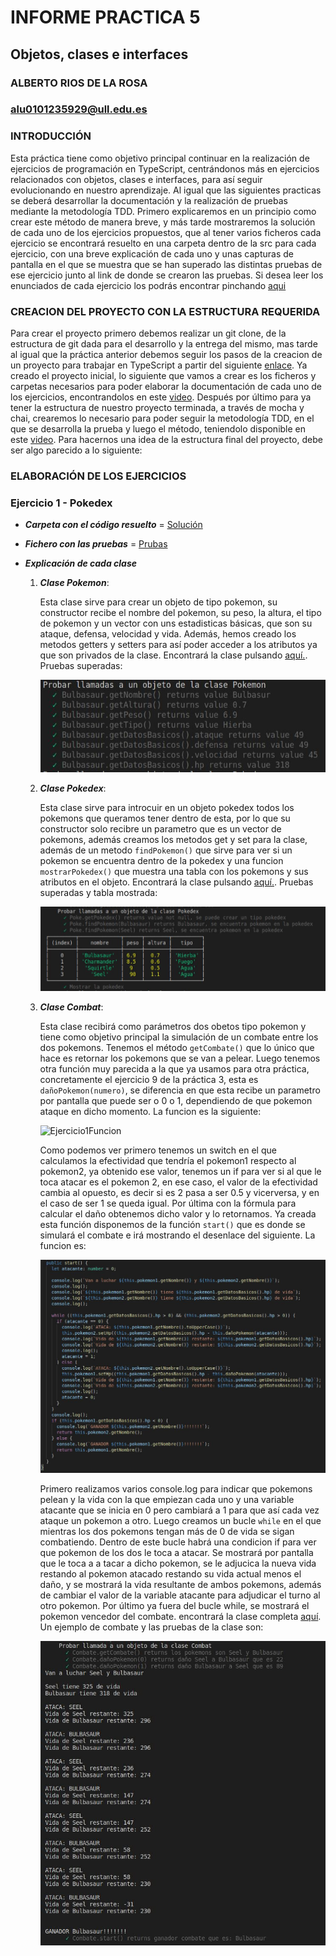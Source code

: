 # INFORME PRACTICA 5
## Objetos, clases e interfaces
### ALBERTO RIOS DE LA ROSA
### alu0101235929@ull.edu.es

### INTRODUCCIÓN

Esta práctica tiene como objetivo principal continuar en la realización de ejercicios de programación en TypeScript, centrándonos más en ejercicios relacionados con objetos, clases e interfaces, para así seguir evolucionando en nuestro aprendizaje. Al igual que las siguientes practicas se deberá desarrollar la documentación y la realización de pruebas mediante la metodología TDD. Primero explicaremos en un principio como crear este método de manera breve, y más tarde mostraremos la solución de cada uno de los ejercicios propuestos, que al tener varios ficheros cada ejercicio se encontrará resuelto en una carpeta dentro de la src para cada ejercicio, con una breve explicación de cada uno y unas capturas de pantalla en el que se muestra que se han superado las distintas pruebas de ese ejercicio junto al link de donde se crearon las pruebas. Si desea leer los enunciados de cada ejercicio los podrás encontrar pinchando [aqui](https://ull-esit-inf-dsi-2021.github.io/prct05-objects-classes-interfaces/)

### CREACION DEL PROYECTO CON LA ESTRUCTURA REQUERIDA

Para crear el proyecto primero debemos realizar un git clone, de la estructura de git dada para el desarrollo y la entrega del mismo, mas tarde al igual que la práctica anterior debemos seguir los pasos de la creacion de un proyecto para trabajar en TypeScript a partir del siguiente [enlace](https://ull-esit-inf-dsi-2021.github.io/typescript-theory/typescript-project-setup.html). Ya creado el proyecto inicial, lo siguiente que vamos a crear es los ficheros y carpetas necesarios para poder elaborar la documentación de cada uno de los ejercicios, encontrandolos en este [video](https://drive.google.com/file/d/19LLLCuWg7u0TjjKz9q8ZhOXgbrKtPUme/view). Después por último para ya tener la estructura de nuestro proyecto terminada, a través de mocha y chai, crearemos lo necesario para poder seguir la metodología TDD, en el que se desarrolla la prueba y luego el método, teniendolo disponible en este [video](https://drive.google.com/file/d/1-z1oNOZP70WBDyhaaUijjHvFtqd6eAmJ/view). Para hacernos una idea de la estructura final del proyecto, debe ser algo parecido a lo siguiente:



### ELABORACIÓN DE LOS EJERCICIOS

### Ejercicio 1 - Pokedex

 - ___Carpeta con el código resuelto___ = [Solución](https://github.com/ULL-ESIT-INF-DSI-2021/ull-esit-inf-dsi-20-21-prct05-objects-classes-interfaces-Espinette/tree/master/src/ejercicio-1)
 
 - ___Fichero con las pruebas___ = [Prubas](https://github.com/ULL-ESIT-INF-DSI-2021/ull-esit-inf-dsi-20-21-prct05-objects-classes-interfaces-Espinette/blob/master/tests/ejercicio-1.spec.ts)

 - ___Explicación de cada clase___

    1. ___Clase Pokemon___:
      
        Esta clase sirve para crear un objeto de tipo pokemon, su constructor recibe el nombre del pokemon, su peso, la altura, el tipo de pokemon y un vector con uns estadisticas básicas, que son su ataque, defensa, velocidad y vida. Además, hemos creado los metodos getters y setters para así poder acceder a los atributos ya que son privados de la clase. Encontrará la clase pulsando [aquí.](https://github.com/ULL-ESIT-INF-DSI-2021/ull-esit-inf-dsi-20-21-prct05-objects-classes-interfaces-Espinette/blob/master/src/ejercicio-1/pokemon.ts). Pruebas superadas:
        
        ![Ejercicio1Funcion](Imagenes/Pokemon.JPG) 
        
    2. ___Clase Pokedex___:

        Esta clase sirve para introcuir en un objeto pokedex todos los pokemons que queramos tener dentro de esta, por lo que su constructor solo recibre un parametro que es un vector de pokemons, además creamos los metodos get y set para la clase, además de un metodo `findPokemon()` que sirve para ver si un pokemon se encuentra dentro de la pokedex y una funcion `mostrarPokedex()` que muestra una tabla con los pokemons y sus atributos en el objeto. Encontrará la clase pulsando [aquí.](https://github.com/ULL-ESIT-INF-DSI-2021/ull-esit-inf-dsi-20-21-prct05-objects-classes-interfaces-Espinette/blob/master/src/ejercicio-1/pokedex.ts). Pruebas superadas y tabla mostrada:
        
         ![Ejercicio1Funcion](Imagenes/Pokedex.JPG) 
    
    3. ___Clase Combat___:

        Esta clase recibirá como parámetros dos obetos tipo pokemon y tiene como objetivo principal la simulación de un combate entre los dos pokemons. Tenemos el método `getCombate()` que lo único que hace es retornar los pokemons que se van a pelear. Luego tenemos otra función muy parecida a la que ya usamos para otra práctica, concretamente el ejercicio 9 de la práctica 3, esta es `dañoPokemon(numero)`, se diferencia en que esta recibe un parametro por pantalla que puede ser o 0 o 1, dependiendo de que pokemon ataque en dicho momento. La funcion es la siguiente:  
        
         ![Ejercicio1Funcion](Imagenes/DañoPokemon.JPG) 
         
         Como podemos ver primero tenemos un switch en el que calculamos la efectividad que tendría el pokemon1 respecto al pokemon2, ya obtenido ese valor, tenemos un if para ver si al que le toca atacar es el pokemon 2, en ese caso, el valor de la efectividad cambia al opuesto, es decir si es 2 pasa a ser 0.5 y vicerversa, y en el caso de ser 1 se queda igual. Por última con la fórmula para calcular el daño obtenemos dicho valor y lo retornamos. Ya creada esta función disponemos de la función `start()` que es donde se simulará el combate e irá mostrando el desenlace del siguiente. La funcion es:
         
         ![Ejercicio1Funcion](Imagenes/StartCombat.JPG) 
         
         Primero realizamos varios console.log para indicar que pokemons pelean y la vida con la que empiezan cada uno y una variable atacante que se inicia en 0 pero cambiará a 1 para que así cada vez ataque un pokemon a otro. Luego creamos un bucle `while` en el que mientras los dos pokemons tengan más de 0 de vida se sigan combatiendo. Dentro de este bucle habrá una condicion if para ver que pokemon de los dos le toca a atacar. Se mostrará por pantalla que le toca a a tacar a dicho pokemon, se le adjucica la nueva vida restando al pokemon atacado restando su vida actual menos el daño, y se mostrará la vida resultante de ambos pokemons, además de cambiar el valor de la variable atacante para adjudicar el turno al otro pokemon. Por último ya fuera del bucle while, se mostrará el pokemon vencedor del combate. encontrará la clase completa [aquí](https://github.com/ULL-ESIT-INF-DSI-2021/ull-esit-inf-dsi-20-21-prct05-objects-classes-interfaces-Espinette/blob/master/src/ejercicio-1/combat.ts). Un ejemplo de combate y las pruebas de la clase son:

         ![Ejercicio1Funcion](Imagenes/Combat.JPG) 


